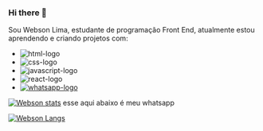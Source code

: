 ### Hi there 👋

Sou Webson Lima, estudante de programação Front End, atualmente estou aprendendo e criando projetos com: 
- <img src="https://img.shields.io/badge/HTML5-E34F26?style=for-the-badge&logo=html5&logoColor=white" alt="html-logo" />
- <img src="https://img.shields.io/badge/CSS3-1572B6?style=for-the-badge&logo=css3&logoColor=white" alt="css-logo" />
- <img src="https://img.shields.io/badge/JavaScript-F7DF1E?style=for-the-badge&logo=javascript&logoColor=black" alt="javascript-logo" />
- <img src="https://img.shields.io/badge/React-20232A?style=for-the-badge&logo=react&logoColor=61DAFB" alt="react-logo" />
- <a href="https://api.whatsapp.com/send?phone=5581992571261">
  <img src="https://img.shields.io/badge/WhatsApp-25D366?style=for-the-badge&logo=whatsapp&logoColor=white" alt="whatsapp-logo" />
</a>

[![Webson stats](https://github-readme-stats.vercel.app/api?username=websonlima7)](https://github.com/anuraghazra/github-readme-stats)
esse aqui abaixo é meu whatsapp

[![Webson Langs](https://github-readme-stats.vercel.app/api/top-langs/?username=websonlima7)](https://github.com/anuraghazra/github-readme-stats)
